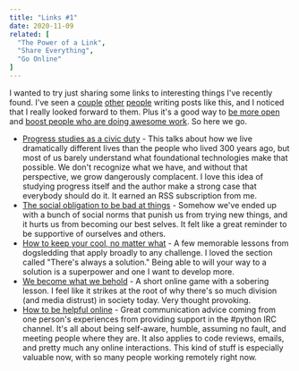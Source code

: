 ```yaml
---
title: "Links #1"
date: 2020-11-09
related: [
  "The Power of a Link",
  "Share Everything",
  "Go Online"
]
---
```


I wanted to try just sharing some links to interesting things I've recently found. I've seen a [couple](https://slatestarcodex.com/tag/links-2/) [other](https://bencrowder.net/blog/tag/links/) [people](https://blog.jim-nielsen.com/tags/#readingNotes) writing posts like this, and I noticed that I really looked forward to them. Plus it's a good way to [be more open](https://twitter.com/BryanEBraun/status/1250248588552286208) and [boost people who are doing awesome work]({{site.url}}/2020/10/03/the-power-of-a-link/). So here we go.

* [Progress studies as a civic duty](https://rootsofprogress.org/progress-studies-a-civic-duty) - This talks about how we live dramatically different lives than the people who lived 300 years ago, but most of us barely understand what foundational technologies make that possible. We don't recognize what we have, and without that perspective, we grow dangerously complacent. I love this idea of studying progress itself and the author make a strong case that everybody should do it. It earned an RSS subscription from me.
* [The social obligation to be bad at things](https://notebook.drmaciver.com/posts/2020-02-29-10:30.html) - Somehow we've ended up with a bunch of social norms that punish us from trying new things, and it hurts us from becoming our best selves. It felt like a great reminder to be supportive of ourselves and others.
* [How to keep your cool, no matter what](https://www.outsideonline.com/2199216/lost-art-keeping-cool-head) - A few memorable lessons from dogsledding that apply broadly to any challenge. I loved the section called "There's always a solution." Being able to will your way to a solution is a superpower and one I want to develop more.
* [We become what we behold](https://ncase.itch.io/wbwwb) - A short online game with a sobering lesson. I feel like it strikes at the root of why there's so much division (and media distrust) in society today. Very thought provoking.
* [How to be helpful online](https://nedbatchelder.com/blog/202009/how_to_be_helpful_online.html) - Great communication advice coming from one person's experiences from providing support in the #python IRC channel. It's all about being self-aware, humble, assuming no fault, and meeting people where they are. It also applies to code reviews, emails, and pretty much any online interactions. This kind of stuff is especially valuable now, with so many people working remotely right now.

